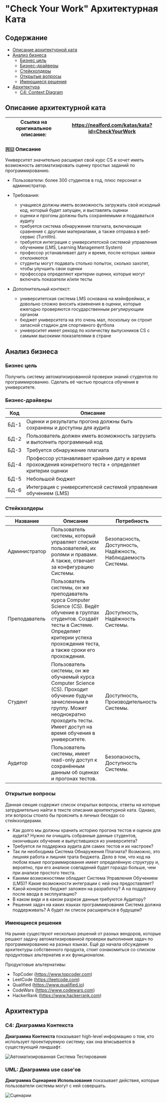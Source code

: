 # "Check Your Work" Архитектурная Ката

## Содержание
- [Описание архитектурной ката](#описание-архитектурной-ката)
- [Анализ бизнеса](#анализ-бизнеса)
  - [Бизнес цель](#бизнес-цель)
  - [Бизнес-драйверы](#бизнес-драйверы)
  - [Стейкхолдеры](#стейкхолдеры)
  - [Открытые вопросы](#открытые-вопросы)
  - [Имеющиеся решения](#имеющиеся-решения)
- [Архитектура](#архитектура)
  - [С4: Context Diagram](#c4-диаграмма-контекста)

## Описание архитектурной ката

| Ссылка на оригинальное описание: | https://nealford.com/katas/kata?id=CheckYourWork |
| ---- | ---- |

### 🇷🇺 Описание

Университет значительно расширил свой курс CS и хочет иметь возможность автоматизировать оценку простых заданий по программированию.

* Пользователи: более 300 студентов в год, плюс персонал и администратор.

* Требования:
  * учащиеся должны иметь возможность загружать свой исходный код, который будет запущен, и выставлять оценки
  * оценки и прогоны должны быть сохраняемыми и поддаваться аудиту
  * требуется система обнаружения плагиата, включающая сравнение с другими материалами, а также отправка в веб-сервис (TurnItIn).
  * требуется интеграция с университетской системой управления обучением (LMS, Learning Management System)
  * профессор устанавливает дату и время, после которых заявки отклоняются
  * студенты могут подавать столько попыток, сколько захотят, чтобы улучшить свои оценки
  * профессора определяют критерии оценки, которые могут включать показатели и/или тесты

* Дополнительный контекст:
  * университетская система LMS основана на мэйнфреймах, и довольно сложно вносить изменения в оценки, которые ежегодно проверяются государственным регулирующим органом
  * бюджет университета на это очень мал, поскольку он строит запасной стадион для спортивного футбола
  * университет имеет рекорд по количеству выпускников CS с самыми высокими показателями в стране

## Анализ бизнеса

### Бизнес цель

Получить систему автоматизированной проверки знаний студентов по программированию. Сделать её частью процесса обучения в университете.

### Бизнес-драйверы

| Код  | Описание                                                                   |
|------|----------------------------------------------------------------------------|
| БД-1 | Оценки и результаты прогона должны быть сохранены и доступны для аудита    |
| БД-2 | Пользователь должен иметь возможность загрузить и выполнить программный код |
| БД-3 | Требуется обнаружение плагиата                                             |
| БД-4 | Профессор устанавливает крайние дату и время прохождения конкретного теста + определяет критерии оценки |
| БД-5 | Небольшой бюджет |
| БД-6 | Интеграция с университетской системой управления обучением (LMS) |

### Стейкхолдеры

| Название | Описание | Потребность                                                   |
| -------- | -------- |---------------------------------------------------------------|
| Администратор | Пользователь системы, который управляет списком пользователей, их ролями и правами. А также, отвечает за конфигурацию Системы. | Безопасность, Доступность, Надёжность, Наблюдаемость Системы. |
| Преподаватель | Пользователь системы, он же преподаватель курса Computer Science (CS). Ведёт обучение в группах студентов. Создаёт тесты в Системе. Определяет критерии успеха прохождения теста, а также сроки его прохождения. | Доступность, Надёжность Системы.                              |              |
| Студент | Пользователь системы, он же обучаемый курса Computer Science (CS). Проходит обучение будучи зачисленным в группу. Может неоднократно проходить тесты. Имеет доступ на время обучения в университете. | Доступность, Производительность Системы.                      |
| Аудитор | Пользователь системы, имеет read-only доступ к сохранённым данным об оценках и прогонах тестов. | Безопасность, Доступность Системы.                            |

### Открытые вопросы

Данная секция содержит список открытых вопросы, ответы на которые затруднительно найти в тексте описания архитектурной ката. Однако, 
эти вопросы стоило бы прояснить в личных беседах со стейкхолдерами.

* Как долго мы должны хранить историю прогона тестов и оценок для аудита? Нужно ли очищать собранные данные студентов, окончивших обучение и выпустившихся из университета?
* Требуется ли поддержка аудита для самих тестов и их настроек?
* Так ли необходима Система Обнаружения Плагиата? Возможно, это лишняя работа и лишняя трата бюджета. Дело в том, что код на любом языке программирования имеет определённую структуру и, вероятно, при его анализе совпадений будет гораздо больше, чем при анализе простого текста.
* Какими возможностями обладает Система Управления Обучением (LMS)? Какие возможности интеграции с ней она предоставляет?
* Какой конкретно бюджет заложен на разработку? А на поддержку после ввода в эксплуатацию?
* В каком виде и в каком разрезе данные требуются Аудитору?
* Решения задач на каких языках программирования Система должна поддерживать? А будет ли список расширяться в будущем? 

### Имеющиеся решения

На рынке существуют несколько решений от разных вендоров, которые решают задачу автоматизированной проверки выполнения задач по программированию на разных языках.
Ещё до начала обсуждения архитектуры собственного продукта, стоит ознакомиться со списком продуктовых альтернатив и их функционалом.

Продуктовые альтернативы:
* TopCoder (https://www.topcoder.com)
* LeetCode (https://leetcode.com)
* Qualified (https://www.qualified.io)
* CodeWars (https://www.codewars.com)
* HackerRank (https://www.hackerrank.com)

## Архитектура

### C4: Диаграмма Контекста

**Диаграмма Контекста** показывает high-level информацию о том, кто использует проектируемую систему; как она вписывается в существующий ландшафт.

![Автоматизированная Система Тестирования](diagrams/C4-Context-Diagram.png)

### UML: Диаграмма use case'ов

**Диаграмма Сценариев Использования** показывает действия, которые пользователи системы могут с ней совершать.

![Сценарии](diagrams/UML-Use-Case-Diagram.png)
